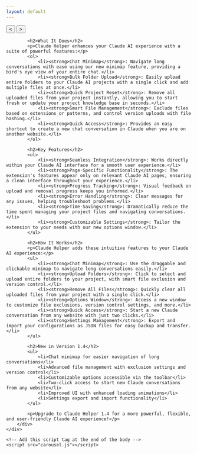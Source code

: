 ```yaml
---
layout: default
---
```


<html lang="en">
<head>
    <meta charset="UTF-8">
    <meta name="viewport" content="width=device-width, initial-scale=1.0">
    <title>Claude Helper</title>
    <link rel="stylesheet" href="custom.css">
    <style>
        .carousel-container {
            width: 100%;
            max-width: 800px;
            margin: 0 auto;
            position: relative;
        }
    </style>
</head>
<body>
    <div class="container">
        <div class="main-content">
            <!-- Add the carousel here -->
            <div class="carousel-container">
                <div class="carousel-slide">
                    <!-- Images will be dynamically added here -->
                </div>
                <button class="carousel-button prev">&lt;</button>
                <button class="carousel-button next">&gt;</button>
            </div>
            
            <h2>What It Does</h2>
            <p>Claude Helper enhances your Claude AI experience with a suite of powerful features:</p>
            <ol>
                <li><strong>Chat Minimap</strong>: Navigate long conversations with ease using our new minimap feature, providing a bird's eye view of your entire chat.</li>
                <li><strong>Bulk Folder Upload</strong>: Easily upload entire folders to your Claude AI projects with a single click and add multiple files at once.</li>
                <li><strong>Quick Project Reset</strong>: Remove all uploaded files from your project instantly, allowing you to start fresh or update your project knowledge base in seconds.</li>
                <li><strong>Smart File Management</strong>: Exclude files based on extensions or patterns, and control version uploads with file hashing.</li>
                <li><strong>Quick Access</strong>: Provides an easy shortcut to create a new chat conversation in Claude when you are on another website.</li>
            </ol>

            <h2>Key Features</h2>
            <ul>
                <li><strong>Seamless Integration</strong>: Works directly within your Claude AI interface for a smooth user experience.</li>
                <li><strong>Page-Specific Functionality</strong>: The extension's features appear only on relevant Claude AI pages, ensuring a clean interface throughout your experience.</li>
                <li><strong>Progress Tracking</strong>: Visual feedback on upload and removal progress keeps you informed.</li>
                <li><strong>Error Handling</strong>: Clear messages for any issues, helping troubleshoot problems.</li>
                <li><strong>Time-Saving</strong>: Dramatically reduce the time spent managing your project files and navigating conversations.</li>
                <li><strong>Customizable Settings</strong>: Tailor the extension to your needs with our new options window.</li>
            </ul>

            <h2>How It Works</h2>
            <p>Claude Helper adds these intuitive features to your Claude AI experience:</p>
            <ul>
                <li><strong>Chat Minimap</strong>: Use the draggable and clickable minimap to navigate long conversations easily.</li>
                <li><strong>Upload Folders</strong>: Click to select and upload entire folders to your project, with smart file exclusion and version control.</li>
                <li><strong>Remove All Files</strong>: Quickly clear all uploaded files from your project with a single click.</li>
                <li><strong>Options Window</strong>: Access a new window to customize file exclusions, version control settings, and more.</li>
                <li><strong>Quick Access</strong>: Start a new Claude conversation from any website with just two clicks.</li>
                <li><strong>Settings Management</strong>: Export and import your configurations as JSON files for easy backup and transfer.</li>
            </ul>

            <h2>New in Version 1.4</h2>
            <ul>
                <li>Chat minimap for easier navigation of long conversations</li>
                <li>Advanced file management with exclusion settings and version control</li>
                <li>Customizable options accessible via the toolbar</li>
                <li>Two-click access to start new Claude conversations from any website</li>
                <li>Improved UI with enhanced loading animations</li>
                <li>Settings export and import functionality</li>
            </ul>

            <p>Upgrade to Claude Helper 1.4 for a more powerful, flexible, and user-friendly Claude AI experience!</p>
        </div>
    </div>

    <!-- Add this script tag at the end of the body -->
    <script src="carousel.js"></script>

</body>
</html>
